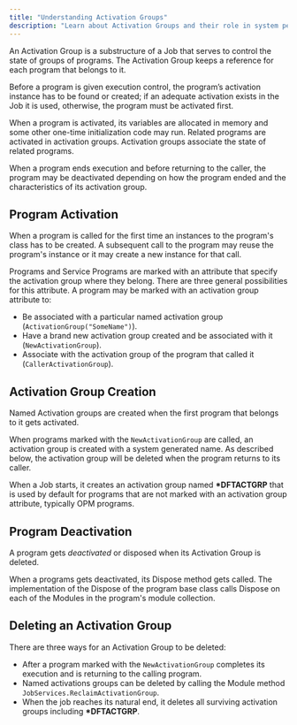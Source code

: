 ```yaml
---
title: "Understanding Activation Groups"
description: "Learn about Activation Groups and their role in system performance and organization. A concise guide for developers."
---
```


An Activation Group is a substructure of a Job that serves to control the state of groups of programs. The Activation Group keeps a reference for each program that belongs to it.

Before a program is given execution control, the program’s activation instance has to be found or created; if an adequate activation exists in the Job it is used, otherwise, the program must be activated first.

When a program is activated, its variables are allocated in memory and some  other one-time initialization code may run. Related programs are activated in activation groups. Activation groups associate the state of related programs.

When a program ends execution and before returning to the caller, the program may be deactivated depending on how the program ended and the characteristics of its activation group.

## Program Activation
When a program is called for the first time an instances to the program's class has to be created. A subsequent call to the program may reuse the program's instance or it may create a new instance for that call.

Programs and Service Programs are marked with an attribute that specify the activation group where they belong. There are three general possibilities for this attribute. A program may be marked with an activation group attribute to:
  * Be associated with a particular named activation group (```ActivationGroup("SomeName")```).
  * Have a brand new activation group created and be associated with it (```NewActivationGroup```).
  * Associate with the activation group of the program that called it (```CallerActivationGroup```).

## Activation Group Creation
Named Activation groups are created when the first program that belongs to it gets activated. 

When programs marked with the ```NewActivationGroup``` are called, an activation group is created with a system generated name. As described below, the activation group will be deleted when the program returns to its caller.

When a Job starts, it creates an activation group named <b>*DFTACTGRP</b> that is used by default for programs that are not marked with an activation group attribute, typically OPM programs.

## Program Deactivation
A program gets *deactivated* or disposed when its Activation Group is deleted.

When a programs gets deactivated, its Dispose method gets called. The  implementation of the Dispose of the program base class calls Dispose on each of the Modules in the program's module collection.

## Deleting an Activation Group
There are three ways for an Activation Group to be deleted:
  * After a program marked with the ```NewActivationGroup``` completes its execution and is returning to the calling program.
  * Named activations groups can be deleted by calling the Module method ```JobServices.ReclaimActivationGroup```.
  * When the job reaches its natural end, it deletes all surviving activation groups including <b>*DFTACTGRP</b>.
